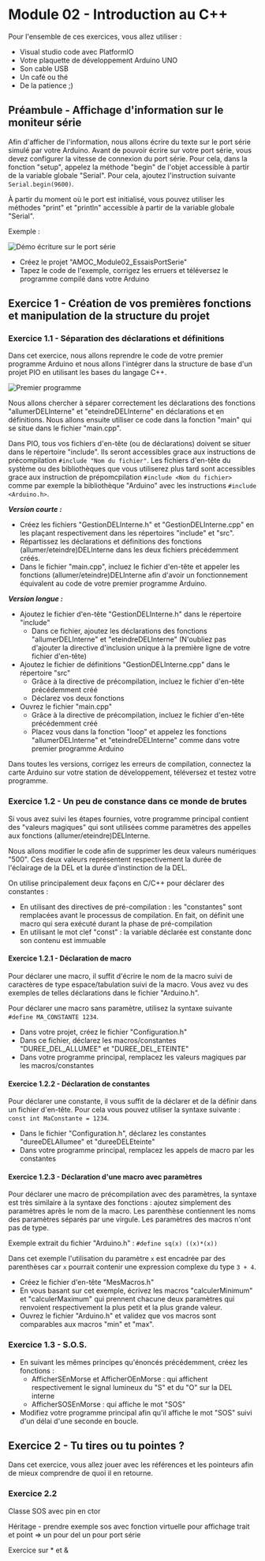 # Module 02 - Introduction au C++

Pour l'ensemble de ces exercices, vous allez utiliser :

- Visual studio code avec PlatformIO
- Votre plaquette de développement Arduino UNO
- Son cable USB
- Un café ou thé
- De la patience ;)

## Préambule - Affichage d'information sur le moniteur série

Afin d'afficher de l'information, nous allons écrire du texte sur le port série simulé par votre Arduino. Avant de pouvoir écrire sur votre port série, vous devez configurer la vitesse de connexion du port série. Pour cela, dans la fonction "setup", appelez la méthode "begin" de l'objet accessible à partir de la variable globale "Serial". Pour cela, ajoutez l'instruction suivante ```Serial.begin(9600)```.

À partir du moment où le port est initialisé, vous pouvez utiliser les méthodes "print" et "println" accessible à partir de la variable globale "Serial".

Exemple :

![Démo écriture sur le port série](img/moniteur_serie_exemple_code.png)

- Créez le projet "AMOC_Module02_EssaisPortSerie"
- Tapez le code de l'exemple, corrigez les erruers et téléversez le programme compilé dans votre Arduino



## Exercice 1 - Création de vos premières fonctions et manipulation de la structure du projet

### Exercice 1.1 - Séparation des déclarations et définitions

Dans cet exercice, nous allons reprendre le code de votre premier programme Arduino et nous allons l'intégrer dans la structure de base d'un projet PIO en utilisant les bases du langage C++. 

![Premier programme](img/premiercode.png)

Nous allons chercher à séparer correctement les déclarations des fonctions "allumerDELInterne" et "eteindreDELInterne" en déclarations et en définitions. Nous allons ensuite utiliser ce code dans la fonction "main" qui se situe dans le fichier "main.cpp".

Dans PIO, tous vos fichiers d'en-tête (ou de déclarations) doivent se situer dans le répertoire "include". Ils seront accessibles grace aux instructions de précompilation ```#include "Nom du fichier"```. Les fichiers d'en-tête du système ou des bibliothèques que vous utiliserez plus tard sont accessibles grace aux instruction de prépomcpilation ```#include <Nom du fichier>``` comme par exemple la bibliothèque "Arduino" avec les instructions ```#include <Arduino.h>```.

***Version courte :***

- Créez les fichiers "GestionDELInterne.h" et "GestionDELInterne.cpp" en les plaçant respectivement dans les répertoires "include" et "src".
- Répartissez les déclarations et définitions des fonctions (allumer/eteindre)DELInterne dans les deux fichiers précédemment créés.
- Dans le fichier "main.cpp", incluez le fichier d'en-tête et appeler les fonctions (allumer/eteindre)DELInterne afin d'avoir un fonctionnement équivalent au code de votre premier programme Arduino.

***Version longue :***

- Ajoutez le fichier d'en-tête "GestionDELInterne.h" dans le répertoire "include"
  - Dans ce fichier, ajoutez les déclarations des fonctions "allumerDELInterne" et "eteindreDELInterne" (N'oubliez pas d'ajouter la directive d'inclusion unique à la première ligne de votre fichier d'en-tête)
- Ajoutez le fichier de définitions "GestionDELInterne.cpp" dans le répertoire "src"
  - Grâce à la directive de précompilation, incluez le fichier d'en-tête précédemment créé
  - Déclarez vos deux fonctions
- Ouvrez le fichier "main.cpp"
  - Grâce à la directive de précompilation, incluez le fichier d'en-tête précédemment créé
  - Placez vous dans la fonction "loop" et appelez les fonctions "allumerDELInterne" et "eteindreDELInterne" comme dans votre premier programme Arduino

Dans toutes les versions, corrigez les erreurs de compilation, connectez la carte Arduino sur votre station de développement, téléversez et testez votre programme.

### Exercice 1.2 - Un peu de constance dans ce monde de brutes

Si vous avez suivi les étapes fournies, votre programme principal contient des "valeurs magiques" qui sont utilisées comme paramètres des appelles aux fonctions (allumer/eteindre)DELInterne.

Nous allons modifier le code afin de supprimer les deux valeurs numériques "500". Ces deux valeurs représentent respectivement la durée de l'éclairage de la DEL et la durée d'instinction de la DEL.

On utilise principalement deux façons en C/C++ pour déclarer des constantes :

- En utilisant des directives de pré-compilation : les "constantes" sont remplacées avant le processus de compilation. En fait, on définit une macro qui sera exécuté durant la phase de pré-compilation
- En utilisant le mot clef "const" : la variable déclarée est constante donc son contenu est immuable

#### Exercice 1.2.1 - Déclaration de macro

Pour déclarer une macro, il suffit d'écrire le nom de la macro suivi de caractères de type espace/tabulation suivi de la macro. Vous avez vu des exemples de telles déclarations dans le fichier "Arduino.h".

Pour déclarer une macro sans paramètre, utilisez la syntaxe suivante ```#define MA_CONSTANTE 1234```.

- Dans votre projet, créez le fichier "Configuration.h"
- Dans ce fichier, déclarez les macros/constantes "DUREE_DEL_ALLUMEE" et "DUREE_DEL_ETEINTE"
- Dans votre programme principal, remplacez les valeurs magiques par les macros/constantes

#### Exercice 1.2.2 - Déclaration de constantes

Pour déclarer une constante, il vous suffit de la déclarer et de la définir dans un fichier d'en-tête. Pour cela vous pouvez utiliser la syntaxe suivante : ```const int MaConstante = 1234```.

- Dans le fichier "Configuration.h", déclarez les constantes "dureeDELAllumee" et "dureeDELEteinte"
- Dans votre programme principal, remplacez les appels de macro par les constantes

#### Exercice 1.2.3 - Déclaration d'une macro avec paramètres

Pour déclarer une macro de précompilation avec des paramètres, la syntaxe est très similaire à la syntaxe des fonctions : ajoutez simplement des paramètres après le nom de la macro. Les parenthèse contiennent les noms des paramètres séparés par une virgule. Les paramètres des macros n'ont pas de type.

Exemple extrait du fichier "Arduino.h" : ```#define sq(x) ((x)*(x))```

Dans cet exemple l'utilisation du paramètre ```x``` est encadrée par des parenthèses car ```x``` pourrait contenir une expression complexe du type ```3 + 4```.

- Créez le fichier d'en-tête "MesMacros.h"
- En vous basant sur cet exemple, écrivez les macros "calculerMinimum" et "calculerMaximum" qui prennent chacune deux paramètres qui renvoient respectivement la plus petit et la plus grande valeur.
- Ouvrez le fichier "Arduino.h" et validez que vos macros sont comparables aux macros "min" et "max".

### Exercice 1.3 - S.O.S.

- En suivant les mêmes principes qu'énoncés précédemment, créez les fonctions :
  - AfficherSEnMorse et AfficherOEnMorse : qui affichent respectivement le signal lumineux du "S" et du "O" sur la DEL interne
  - AfficherSOSEnMorse : qui affiche le mot "SOS"
- Modifiez votre programme principal afin qu'il affiche le mot "SOS" suivi d'un délai d'une seconde en boucle.

## Exercice 2 - Tu tires ou tu pointes ?

Dans cet exercice, vous allez jouer avec les références et les pointeurs afin de mieux comprendre de quoi il en retourne.



### Exercice 2.2




Classe SOS avec pin en ctor

Héritage - prendre exemple sos avec fonction virtuelle pour affichage trait et point => un pour del un pour port série

Exercice sur * et &